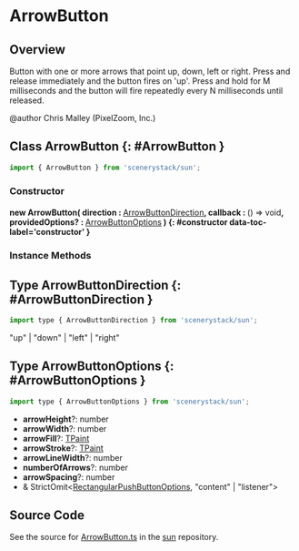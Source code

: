 # ArrowButton

## Overview

Button with one or more arrows that point up, down, left or right.
Press and release immediately and the button fires on 'up'.
Press and hold for M milliseconds and the button will fire repeatedly every N milliseconds until released.

@author Chris Malley (PixelZoom, Inc.)

## Class ArrowButton {: #ArrowButton }


```js
import { ArrowButton } from 'scenerystack/sun';
```
### Constructor

#### new ArrowButton( direction : <span style="font-weight: 400;">[ArrowButtonDirection](../sun/ArrowButton.md#ArrowButtonDirection)</span>, callback : <span style="font-weight: 400;">() =&gt; <span style="color: hsla(calc(var(--md-hue) + 180deg),80%,40%,1);">void</span></span>, providedOptions? : <span style="font-weight: 400;">[ArrowButtonOptions](../sun/ArrowButton.md#ArrowButtonOptions)</span> ) {: #constructor data-toc-label='constructor' }

### Instance Methods





## Type ArrowButtonDirection {: #ArrowButtonDirection }


```js
import type { ArrowButtonDirection } from 'scenerystack/sun';
```


"up" | "down" | "left" | "right"



## Type ArrowButtonOptions {: #ArrowButtonOptions }


```js
import type { ArrowButtonOptions } from 'scenerystack/sun';
```


- **arrowHeight**?: <span style="color: hsla(calc(var(--md-hue) + 180deg),80%,40%,1);">number</span>
- **arrowWidth**?: <span style="color: hsla(calc(var(--md-hue) + 180deg),80%,40%,1);">number</span>
- **arrowFill**?: [TPaint](../scenery/TPaint.md)
- **arrowStroke**?: [TPaint](../scenery/TPaint.md)
- **arrowLineWidth**?: <span style="color: hsla(calc(var(--md-hue) + 180deg),80%,40%,1);">number</span>
- **numberOfArrows**?: <span style="color: hsla(calc(var(--md-hue) + 180deg),80%,40%,1);">number</span>
- **arrowSpacing**?: <span style="color: hsla(calc(var(--md-hue) + 180deg),80%,40%,1);">number</span>
- &amp; StrictOmit&lt;[RectangularPushButtonOptions](../sun/RectangularPushButton.md#RectangularPushButtonOptions), "content" | "listener"&gt;




## Source Code

See the source for [ArrowButton.ts](https://github.com/phetsims/sun/blob/main/js/buttons/ArrowButton.ts) in the [sun](https://github.com/phetsims/sun) repository.
